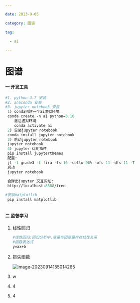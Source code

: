 ```yaml
---

date: 2013-9-05

category: 图谱

tag:

  - ai

---
```


# 图谱

#### 一 开发工具

```perl
#1. python 3.7 安装
#2. anaconda 安装
#3. jupyter notebook 安装
 1) conda创建一个ai虚拟环境
 conda create -n ai python=3.10
    激活虚拟环境
    conda activate ai
 2) 安装jupyter notebook
 conda install jupyter notebook
 3) 启动jupyter notebook
 jupyter notebook
 4) jupyter 优化插件
 pip install jupyterthemes
 配置:
 jt -t grade3 -f fira -fs 16 -cellw 90% -ofs 11 -dfs 11 -T
 启动
 jupyter notebook
  
 会弹出jupyter 交互网址:
 http://localhost:8888/tree

#安装matplotlib
 pip install matplotlib



```

#### 二 监督学习

1. 线性回归

   ```perl
   #线性回归:回归分析中,变量与因变量存在线性关系
   #函数表达式
   y=ax+b
   
   ```

   

2. 损失函数

    ![image-20230914155014265](/Users/li/gitblog/blog1/blog/docs/study/images/image-20230914155014265.png)

3. w

4. 4

5. 4









